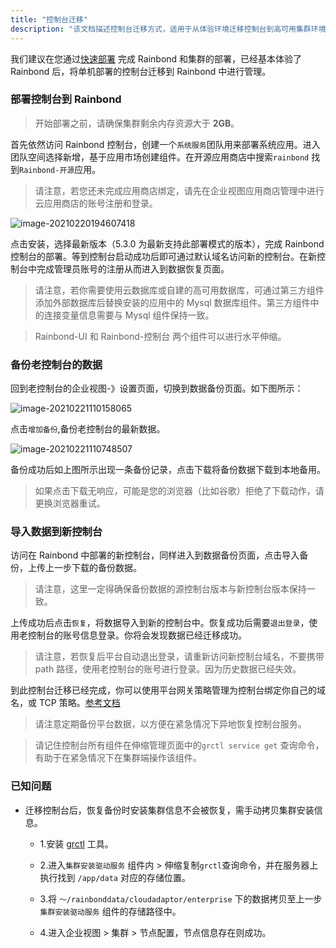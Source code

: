 ```yaml
---
title: "控制台迁移"
description: "该文档描述控制台迁移方式，适用于从体验环境迁移控制台到高可用集群环境。"
---
```


我们建议在您通过[快速部署](/docs/quick-start/quick-install/) 完成 Rainbond 和集群的部署，已经基本体验了 Rainbond 后，将单机部署的控制台迁移到 Rainbond 中进行管理。

### 部署控制台到 Rainbond

> 开始部署之前，请确保集群剩余内存资源大于 <b>2GB</b>。

首先依然访问 Rainbond 控制台，创建一个`系统服务`团队用来部署系统应用。进入团队空间选择新增，基于应用市场创建组件。在开源应用商店中搜索`rainbond` 找到`Rainbond-开源`应用。

> 请注意，若您还未完成应用商店绑定，请先在企业视图应用商店管理中进行云应用商店的账号注册和登录。

![image-20210220194607418](https://static.goodrain.com/images/5.3/get-rainbond-app.png)

点击安装，选择最新版本（5.3.0 为最新支持此部署模式的版本），完成 Rainbond 控制台的部署。等到控制台启动成功后即可通过默认域名访问新的控制台。在新控制台中完成管理员账号的注册从而进入到数据恢复页面。

> 请注意，若你需要使用云数据库或自建的高可用数据库，可通过第三方组件添加外部数据库后替换安装的应用中的 Mysql 数据库组件。第三方组件中的连接变量信息需要与 Mysql 组件保持一致。

> Rainbond-UI 和 Rainbond-控制台 两个组件可以进行水平伸缩。

### 备份老控制台的数据

回到老控制台的企业视图-》设置页面，切换到数据备份页面。如下图所示：

![image-20210221110158065](https://static.goodrain.com/images/5.3/data-backup.png)

点击`增加备份`,备份老控制台的最新数据。

![image-20210221110748507](https://static.goodrain.com/images/5.3/down-backup-date.png)

备份成功后如上图所示出现一条备份记录，点击下载将备份数据下载到本地备用。

> 如果点击下载无响应，可能是您的浏览器（比如谷歌）拒绝了下载动作，请更换浏览器重试。

### 导入数据到新控制台

访问在 Rainbond 中部署的新控制台，同样进入到数据备份页面，点击导入备份，上传上一步下载的备份数据。

> 请注意，这里一定得确保备份数据的源控制台版本与新控制台版本保持一致。

上传成功后点击`恢复`，将数据导入到新的控制台中。恢复成功后需要`退出登录`，使用老控制台的账号信息登录。你将会发现数据已经迁移成功。

> 请注意，若恢复后平台自动退出登录，请重新访问新控制台域名，不要携带 path 路径，使用老控制台的账号进行登录。因为历史数据已经失效。

到此控制台迁移已经完成，你可以使用平台网关策略管理为控制台绑定你自己的域名，或 TCP 策略。[参考文档](/docs/user-manual/gateway/domain/)

> 请注意定期备份平台数据，以方便在紧急情况下异地恢复控制台服务。

> 请记住控制台所有组件在伸缩管理页面中的`grctl service get` 查询命令，有助于在紧急情况下在集群端操作该组件。

### 已知问题

* 迁移控制台后，恢复备份时安装集群信息不会被恢复，需手动拷贝集群安装信息。

  * 1.安装 [grctl](/docs/user-operations/tools/grctl/) 工具。

  * 2.进入`集群安装驱动服务` 组件内 > 伸缩复制`grctl`查询命令，并在服务器上执行找到 `/app/data` 对应的存储位置。

  * 3.将 `～/rainbonddata/cloudadaptor/enterprise` 下的数据拷贝至上一步 `集群安装驱动服务` 组件的存储路径中。

  * 4.进入企业视图  > 集群 > 节点配置，节点信息存在则成功。

